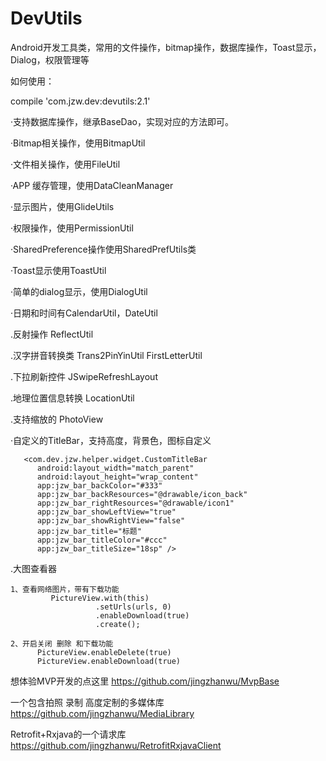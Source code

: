 # DevUtils
Android开发工具类，常用的文件操作，bitmap操作，数据库操作，Toast显示，Dialog，权限管理等

如何使用：


compile 'com.jzw.dev:devutils:2.1'

·支持数据库操作，继承BaseDao，实现对应的方法即可。

·Bitmap相关操作，使用BitmapUtil

·文件相关操作，使用FileUtil

·APP 缓存管理，使用DataCleanManager

·显示图片，使用GlideUtils

·权限操作，使用PermissionUtil

·SharedPreference操作使用SharedPrefUtils类

·Toast显示使用ToastUtil

·简单的dialog显示，使用DialogUtil

·日期和时间有CalendarUtil，DateUtil

.反射操作 ReflectUtil

.汉字拼音转换类 Trans2PinYinUtil  FirstLetterUtil

.下拉刷新控件 JSwipeRefreshLayout

.地理位置信息转换 LocationUtil

.支持缩放的 PhotoView

·自定义的TitleBar，支持高度，背景色，图标自定义

       <com.dev.jzw.helper.widget.CustomTitleBar
          android:layout_width="match_parent"
          android:layout_height="wrap_content"
          app:jzw_bar_backColor="#333"
          app:jzw_bar_backResources="@drawable/icon_back"
          app:jzw_bar_rightResources="@drawable/icon1"
          app:jzw_bar_showLeftView="true"
          app:jzw_bar_showRightView="false"
          app:jzw_bar_title="标题"
          app:jzw_bar_titleColor="#ccc"
          app:jzw_bar_titleSize="18sp" />
          
.大图查看器
                   
    1、查看网络图片，带有下载功能
             PictureView.with(this)
                       .setUrls(urls, 0)
                       .enableDownload(true)
                       .create();
                       
    2、开启关闭 删除 和下载功能
          PictureView.enableDelete(true)
          PictureView.enableDownload(true)
     
                   
想体验MVP开发的点这里
https://github.com/jingzhanwu/MvpBase

一个包含拍照 录制 高度定制的多媒体库
https://github.com/jingzhanwu/MediaLibrary

Retrofit+Rxjava的一个请求库
https://github.com/jingzhanwu/RetrofitRxjavaClient
